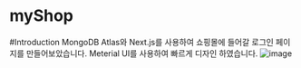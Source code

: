 # myShop

#Introduction
MongoDB Atlas와 Next.js를 사용하여 쇼핑몰에 들어갈 로그인 페이지를 만들어보았습니다.
Meterial UI를 사용하여 빠르게 디자인 하였습니다.
![image](https://github.com/user-attachments/assets/b7ccd162-cf89-412d-8f30-dbe98210ca78)
